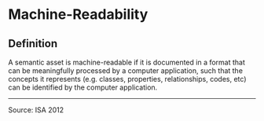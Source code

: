 # Machine-Readability

## Definition

A semantic asset is machine-readable if it is documented in a format that can be meaningfully processed by a computer application, such that the concepts it represents (e.g. classes, properties, relationships, codes, etc) can be identified by the computer application.

***

Source: ISA 2012
